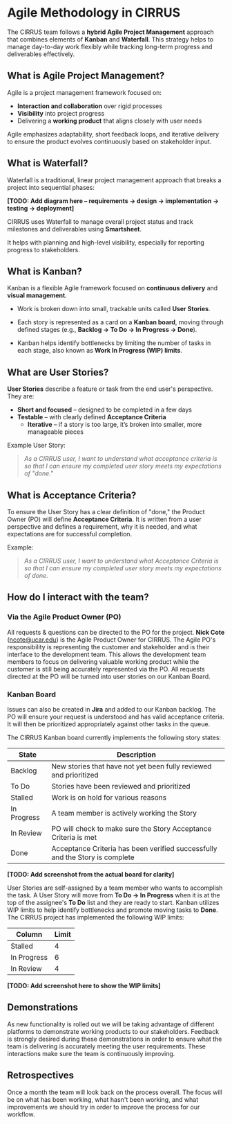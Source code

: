 # Agile Methodology in CIRRUS

The CIRRUS team follows a **hybrid Agile Project Management** approach that combines elements of **Kanban** and <span title="Sequential project management methodology with distinct phases."><strong>Waterfall</strong></span>. This strategy helps to manage day-to-day work flexibly while tracking long-term progress and deliverables effectively.

## What is Agile Project Management?

Agile is a project management framework focused on:

- **Interaction and collaboration** over rigid processes  
- **Visibility** into project progress  
- Delivering a **working product** that aligns closely with user needs  

Agile emphasizes adaptability, short feedback loops, and iterative delivery to ensure the product evolves continuously based on stakeholder input.

## What is Waterfall?

Waterfall is a traditional, linear project management approach that breaks a project into sequential phases:

**[TODO: Add diagram here – requirements → design → implementation → testing → deployment]**

CIRRUS uses Waterfall to manage overall project status and track milestones and deliverables using <span title="Cloud-based work-management and collaboration platform."><strong>Smartsheet</strong></span>.  

It helps with planning and high-level visibility, especially for reporting progress to stakeholders.

## What is Kanban?

Kanban is a flexible Agile framework focused on **continuous delivery** and **visual management**.

- Work is broken down into small, trackable units called <span title="Short, simple description of a feature from the end-user perspective."><strong>User Stories</strong></span>.
- Each story is represented as a card on a <span title="Visual board that tracks work items through workflow stages."><strong>Kanban board</strong></span>, moving through defined stages (e.g., **Backlog → To Do → In Progress → Done**).  

- Kanban helps identify bottlenecks by limiting the number of tasks in each stage, also known as <span title="Maximum number of tasks allowed in a workflow stage."><strong>Work In Progress (WIP) limits</strong></span>.  
  
## What are User Stories?

**User Stories** describe a feature or task from the end user's perspective. They are:

- **Short and focused** – designed to be completed in a few days
- **Testable** – with clearly defined <span title="Testable conditions that must be met for a story to be complete."><strong>Acceptance Criteria</strong></span>  
  - **Iterative** – if a story is too large, it’s broken into smaller, more manageable pieces

Example User Story:

> *As a CIRRUS user, I want to understand what acceptance criteria is so that I can ensure my completed user story meets my expectations of "done."*

## What is Acceptance Criteria?

To ensure the User Story has a clear definition of "done," the Product Owner (PO) will define **Acceptance Criteria**. It is written from a user perspective and defines a requirement, why it is needed, and what expectations are for successful completion.

Example:

> *As a CIRRUS user, I want to understand what Acceptance Criteria is so that I can ensure my completed user story meets my expectations of done.*

## How do I interact with the team?

### Via the Agile Product Owner (PO)

All requests & questions can be directed to the PO for the project. **Nick Cote** (<ncote@ucar.edu>) is the Agile Product Owner for CIRRUS. The Agile PO's responsibility is representing the customer and stakeholder and is their interface to the development team. This allows the development team members to focus on delivering valuable working product while the customer is still being accurately represented via the PO. All requests directed at the PO will be turned into user stories on our Kanban Board.

### Kanban Board

Issues can also be created in **Jira** and added to our Kanban backlog. The PO will ensure your request is understood and has valid acceptance criteria. It will then be prioritized appropriately against other tasks in the queue.

The CIRRUS Kanban board currently implements the following story states:

| State       | Description                                                                    |
|-------------|--------------------------------------------------------------------------------|
| Backlog     | New stories that have not yet been fully reviewed and prioritized              |
| To Do       | Stories have been reviewed and prioritized                                     |
| Stalled     | Work is on hold for various reasons                                            |
| In Progress | A team member is actively working the Story                                    |
| In Review   | PO will check to make sure the Story Acceptance Criteria is met                |
| Done        | Acceptance Criteria has been verified successfully and the Story is complete   |

**[TODO: Add screenshot from the actual board for clarity]**

User Stories are self-assigned by a team member who wants to accomplish the task. A User Story will move from **To Do → In Progress** when it is at the top of the assignee's **To Do** list and they are ready to start. Kanban utilizes WIP limits to help identify bottlenecks and promote moving tasks to **Done**. The CIRRUS project has implemented the following WIP limits:

| Column       | Limit |
|--------------|-------|
| Stalled      | 4     |
| In Progress  | 6     |
| In Review    | 4     |

**[TODO: Add screenshot here to show the WIP limits]**

## Demonstrations

As new functionality is rolled out we will be taking advantage of different platforms to demonstrate working products to our stakeholders. Feedback is strongly desired during these demonstrations in order to ensure what the team is delivering is accurately meeting the user requirements. These interactions make sure the team is continuously improving.

## Retrospectives

Once a month the team will look back on the process overall. The focus will be on what has been working, what hasn't been working, and what improvements we should try in order to improve the process for our workflow.
